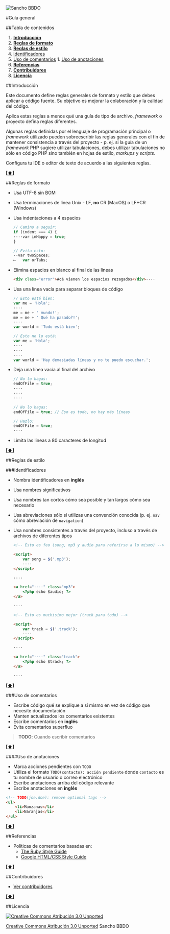 ![Sancho BBDO](https://dl.dropboxusercontent.com/u/2402696/external/logo-sancho.png)

#Guía general

##Tabla de contenidos
1. [**Introducción**](#introducción)
1. [**Reglas de formato**](#reglas-de-formato)
1. [**Reglas de estilo**](#reglas-de-estilo)
  1. [identificadores](#identificadores)
  1. [Uso de comentarios](#uso-de-comentarios)
    1. [Uso de anotaciones](#uso-de-anotaciones)
1. [**Referencias**](#referencias)
1. [**Contribuidores**](#contribuidores)
1. [**Licencia**](#licencia)

##Introducción

Este documento define reglas generales de formato y estilo que debes aplicar a
código fuente. Su objetivo es mejorar la colaboración y la calidad del código.

Aplica estas reglas a menos qué una guía de tipo de archivo, *framework*
o proyecto defina reglas diferentes.

Algunas reglas definidas por el lenguaje de programación principal o *framework*
utilizado pueden sobreescribir las reglas generales con el fin de mantener
consistencia a través del proyecto - p. ej. si la guía de un *framework* PHP
sugiere utilizar tabulaciones, debes utilizar tabulaciones no sólo en código PHP
sino también en hojas de estilo, *markups* y *scripts*.

Configura tu IDE o editor de texto de acuerdo a las siguientes reglas.

**[[⬆]](#tabla-de-contenidos)**

##Reglas de formato

- Usa UTF-8 sin BOM
- Usa terminaciones de línea Unix - LF, **no** CR (MacOS) o LF+CR (Windows)
- Usa indentaciones a 4 espacios

  ```javascript
  // Camino a seguir:
  if (indent === 4) {
  ····var imHappy = true;
  }
  ```

  ```javascript
  // Evita esto:
  ··var twoSpaces;
  ↦   var orTabs;
  ```

- Elimina espacios en blanco al final de las lineas

  ```html
  <div class="error">Acá vienen los espacios rezagados</div>····
  ```

- Usa una línea vacía para separar bloques de código

  ```javascript
  // Esto está bien:
  var me = 'Hola';
  ····
  me = me + ' mundo!';
  me = me + ' Qué ha pasado?!';
  ····
  var world = 'Todo está bien';
  ```

  ```javascript
  // Esto no lo está:
  var me = 'Hola';
  ····
  ····
  ····
  var world = 'Hay demasiadas líneas y no te puedo escuchar.';
  ```

- Deja una línea vacía al final del archivo

  ```javascript
  // No lo hagas:
  endOfFile = true;
  ····
  ····
  ····
  ```

  ```javascript
  // No lo hagas:
  endOfFile = true; // Eso es todo, no hay más líneas
  ```

  ```javascript
  // Hazlo:
  endOfFile = true;
  ····
  ```

- Limita las lineas a 80 caracteres de longitud

**[[⬆]](#tabla-de-contenidos)**

##Reglas de estilo

###Identificadores

  - Nombra identificadores en **inglés**
  - Usa nombres significativos
  - Usa nombres tan cortos cómo sea posible y tan largos cómo sea necesario
  - Usa abreviaciones sólo si utilizas una convención conocida (p. ej. ```nav```
    cómo abreviación de ```navigation```)
  - Usa nombres consistentes a través del proyecto, incluso a través de archivos
    de diferentes tipos

    ```html
    <!-- Esto es feo (song, mp3 y audio para referirse a lo mismo) -->

    <script>
        var song = $('.mp3');
        ····
    </script>

    ····

    <a href="····" class="mp3">
        <?php echo $audio; ?>
    </a>

    ····
    ```

    ```html
    <!-- Esto es muchisimo mejor (track para todo) -->

    <script>
        var track = $('.track');
        ····
    </script>

    ····

    <a href="····" class="track">
        <?php echo $track; ?>
    </a>

    ····
    ```

**[[⬆]](#tabla-de-contenidos)**

###Uso de comentarios

- Escribe código qué se explique a sí mismo en vez de código que necesite
  documentación
- Manten actualizados los comentarios existentes
- Escribe comentarios en **inglés**
- Evita comentarios superfluo

> **TODO**: Cuando escribir comentarios

**[[⬆]](#tabla-de-contenidos)**

####Uso de anotaciones

- Marca acciones pendientes con ```TODO```
- Utiliza el formato ```TODO(contacto): acción pendiente``` donde ```contacto```
  es tu nombre de usuario o correo electrónico
- Escribe anotaciones arriba del código relevante
- Escribe anotaciones en **inglés**

```html
<!-- TODO(joe.doe): remove optional tags -->
<ul>
    <li>Manzanas</li>
    <li>Naranjas</li>
</ul>
```

**[[⬆]](#tabla-de-contenidos)**

##Referencias

- Políticas de comentarios basadas en:
  - [The Ruby Style Guide](https://github.com/bbatsov/ruby-style-guide#comments)
  - [Google HTML/CSS Style Guide](http://google-styleguide.googlecode.com/svn/trunk/htmlcssguide.xml)

**[[⬆]](#tabla-de-contenidos)**

##Contribuidores

  - [Ver contribuidores](../../../graphs/contributors)

**[[⬆]](#tabla-de-contenidos)**

##Licencia

[![Creative Commons Atribución 3.0 Unported](http://i.creativecommons.org/l/by/3.0/88x31.png)](http://creativecommons.org/licenses/by/3.0/deed.es_CO)

[Creative Commons Atribución 3.0 Unported](http://creativecommons.org/licenses/by/3.0/deed.es_CO) Sancho BBDO
